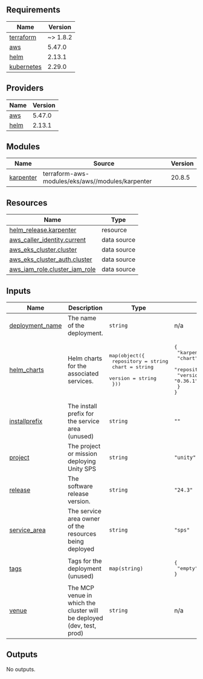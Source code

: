 <!-- BEGINNING OF PRE-COMMIT-TERRAFORM DOCS HOOK -->
## Requirements

| Name | Version |
|------|---------|
| <a name="requirement_terraform"></a> [terraform](#requirement\_terraform) | ~> 1.8.2 |
| <a name="requirement_aws"></a> [aws](#requirement\_aws) | 5.47.0 |
| <a name="requirement_helm"></a> [helm](#requirement\_helm) | 2.13.1 |
| <a name="requirement_kubernetes"></a> [kubernetes](#requirement\_kubernetes) | 2.29.0 |

## Providers

| Name | Version |
|------|---------|
| <a name="provider_aws"></a> [aws](#provider\_aws) | 5.47.0 |
| <a name="provider_helm"></a> [helm](#provider\_helm) | 2.13.1 |

## Modules

| Name | Source | Version |
|------|--------|---------|
| <a name="module_karpenter"></a> [karpenter](#module\_karpenter) | terraform-aws-modules/eks/aws//modules/karpenter | 20.8.5 |

## Resources

| Name | Type |
|------|------|
| [helm_release.karpenter](https://registry.terraform.io/providers/hashicorp/helm/2.13.1/docs/resources/release) | resource |
| [aws_caller_identity.current](https://registry.terraform.io/providers/hashicorp/aws/5.47.0/docs/data-sources/caller_identity) | data source |
| [aws_eks_cluster.cluster](https://registry.terraform.io/providers/hashicorp/aws/5.47.0/docs/data-sources/eks_cluster) | data source |
| [aws_eks_cluster_auth.cluster](https://registry.terraform.io/providers/hashicorp/aws/5.47.0/docs/data-sources/eks_cluster_auth) | data source |
| [aws_iam_role.cluster_iam_role](https://registry.terraform.io/providers/hashicorp/aws/5.47.0/docs/data-sources/iam_role) | data source |

## Inputs

| Name | Description | Type | Default | Required |
|------|-------------|------|---------|:--------:|
| <a name="input_deployment_name"></a> [deployment\_name](#input\_deployment\_name) | The name of the deployment. | `string` | n/a | yes |
| <a name="input_helm_charts"></a> [helm\_charts](#input\_helm\_charts) | Helm charts for the associated services. | <pre>map(object({<br>    repository = string<br>    chart      = string<br>    version    = string<br>  }))</pre> | <pre>{<br>  "karpenter": {<br>    "chart": "karpenter",<br>    "repository": "oci://public.ecr.aws/karpenter",<br>    "version": "0.36.1"<br>  }<br>}</pre> | no |
| <a name="input_installprefix"></a> [installprefix](#input\_installprefix) | The install prefix for the service area (unused) | `string` | `""` | no |
| <a name="input_project"></a> [project](#input\_project) | The project or mission deploying Unity SPS | `string` | `"unity"` | no |
| <a name="input_release"></a> [release](#input\_release) | The software release version. | `string` | `"24.3"` | no |
| <a name="input_service_area"></a> [service\_area](#input\_service\_area) | The service area owner of the resources being deployed | `string` | `"sps"` | no |
| <a name="input_tags"></a> [tags](#input\_tags) | Tags for the deployment (unused) | `map(string)` | <pre>{<br>  "empty": ""<br>}</pre> | no |
| <a name="input_venue"></a> [venue](#input\_venue) | The MCP venue in which the cluster will be deployed (dev, test, prod) | `string` | n/a | yes |

## Outputs

No outputs.
<!-- END OF PRE-COMMIT-TERRAFORM DOCS HOOK -->
